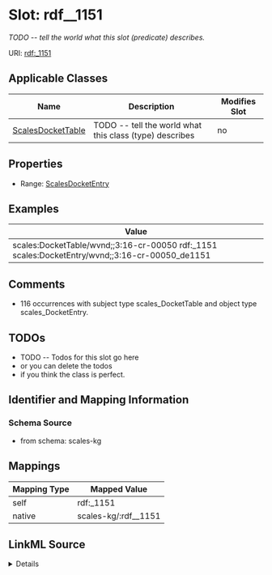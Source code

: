 

# Slot: rdf__1151


_TODO -- tell the world what this slot (predicate) describes._





URI: [rdf:_1151](http://www.w3.org/1999/02/22-rdf-syntax-ns#_1151)



<!-- no inheritance hierarchy -->





## Applicable Classes

| Name | Description | Modifies Slot |
| --- | --- | --- |
| [ScalesDocketTable](../classes/ScalesDocketTable.md) | TODO -- tell the world what this class (type) describes |  no  |







## Properties

* Range: [ScalesDocketEntry](../classes/ScalesDocketEntry.md)






## Examples

| Value |
| --- |
| scales:DocketTable/wvnd;;3:16-cr-00050 rdf:_1151 scales:DocketEntry/wvnd;;3:16-cr-00050_de1151 |

## Comments

* 116 occurrences with subject type scales_DocketTable and object type scales_DocketEntry.

## TODOs

* TODO -- Todos for this slot go here
* or you can delete the todos
* if you think the class is perfect.

## Identifier and Mapping Information







### Schema Source


* from schema: scales-kg




## Mappings

| Mapping Type | Mapped Value |
| ---  | ---  |
| self | rdf:_1151 |
| native | scales-kg/:rdf__1151 |




## LinkML Source

<details>
```yaml
name: rdf__1151
description: TODO -- tell the world what this slot (predicate) describes.
todos:
- TODO -- Todos for this slot go here
- or you can delete the todos
- if you think the class is perfect.
comments:
- 116 occurrences with subject type scales_DocketTable and object type scales_DocketEntry.
examples:
- value: scales:DocketTable/wvnd;;3:16-cr-00050 rdf:_1151 scales:DocketEntry/wvnd;;3:16-cr-00050_de1151
from_schema: scales-kg
rank: 1000
slot_uri: rdf:_1151
alias: rdf__1151
domain_of:
- scales_DocketTable
range: scales_DocketEntry

```
</details>